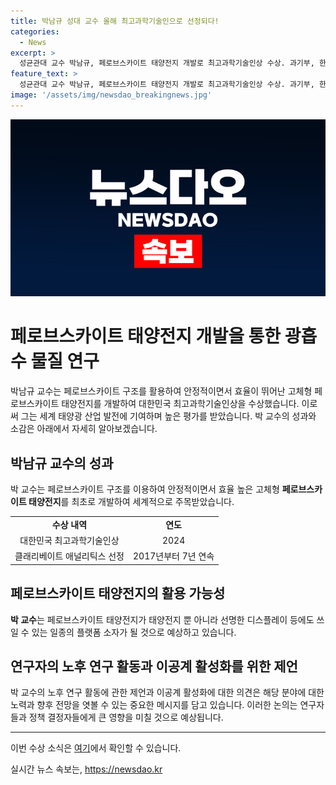```yaml
---
title: 박남규 성대 교수 올해 최고과학기술인으로 선정되다!
categories:
  - News
excerpt: >
  성균관대 교수 박남규, 페로브스카이트 태양전지 개발로 최고과학기술인상 수상. 과기부, 한과총연 등 발표, 혁신적인 연구에 대한 인정. 17명 후보자 중 수상. 테라와트 기후변화 대응 태양전지 용량 적극 주장. 페로브스카이트 태양전지 활용 분야 다각화 및 정년 연장 필요성 강조. 
feature_text: >
  성균관대 교수 박남규, 페로브스카이트 태양전지 개발로 최고과학기술인상 수상. 과기부, 한과총연 등 발표, 혁신적인 연구에 대한 인정. 17명 후보자 중 수상. 테라와트 기후변화 대응 태양전지 용량 적극 주장. 페로브스카이트 태양전지 활용 분야 다각화 및 정년 연장 필요성 강조. 
image: '/assets/img/newsdao_breakingnews.jpg'
---
```


<p><img src="/assets/img/newsdao_breakingnews.jpg" alt="flaretime 속보" /></p>

<h1>페로브스카이트 태양전지 개발을 통한 광흡수 물질 연구</h1>

<p data-ke-size="size16">박남규 교수는 페로브스카이트 구조를 활용하여 안정적이면서 효율이 뛰어난 고체형 페로브스카이트 태양전지를 개발하여 대한민국 최고과학기술인상을 수상했습니다. 이로써 그는 세계 태양광 산업 발전에 기여하며 높은 평가를 받았습니다. 박 교수의 성과와 소감은 아래에서 자세히 알아보겠습니다.</p>

<h2 data-ke-size="size26">박남규 교수의 성과</h2>

<p data-ke-size="size16">박 교수는 페로브스카이트 구조를 이용하여 안정적이면서 효율 높은 고체형 <b>페로브스카이트 태양전지</b>를 최초로 개발하여 세계적으로 주목받았습니다.</p>

<table>
  <tr>
    <td style="text-align: center; height: 17px;"><b>수상 내역</b></td>
    <td style="text-align: center; height: 17px;"><b>연도</b></td>
  </tr>
  <tr>
    <td style="text-align: center; height: 17px;">대한민국 최고과학기술인상</td>
    <td style="text-align: center; height: 17px;">2024</td>
  </tr>
  <tr>
    <td style="text-align: center; height: 17px;">클래리베이트 애널리틱스 선정</td>
    <td style="text-align: center; height: 17px;">2017년부터 7년 연속</td>
  </tr>
</table>

<h2 data-ke-size="size26">페로브스카이트 태양전지의 활용 가능성</h2>

<p data-ke-size="size16"><b>박 교수</b>는 페로브스카이트 태양전지가 태양전지 뿐 아니라 선명한 디스플레이 등에도 쓰일 수 있는 일종의 플랫폼 소자가 될 것으로 예상하고 있습니다.</p>

<h2 data-ke-size="size26">연구자의 노후 연구 활동과 이공계 활성화를 위한 제언</h2>

<p data-ke-size="size16">박 교수의 노후 연구 활동에 관한 제언과 이공계 활성화에 대한 의견은 해당 분야에 대한 노력과 향후 전망을 엿볼 수 있는 중요한 메시지를 담고 있습니다. 이러한 논의는 연구자들과 정책 결정자들에게 큰 영향을 미칠 것으로 예상됩니다.</p>

<p><hr>
이번 수상 소식은 <a href="https://www.nature.com/" target="_blank">여기</a>에서 확인할 수 있습니다.</p>
실시간 뉴스 속보는, <a href="https://newsdao.kr" rel="dofollow">https://newsdao.kr</a>


